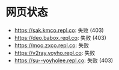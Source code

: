 # 网页状态
- https://sak.kmco.repl.co: 失败 (403)
- https://deo.babox.repl.co: 失败 (403)
- https://moo.zxco.repl.co: 失败
- https://v2ray.yoyho.repl.co: 失败
- https://su--yoyholee.repl.co: 失败 (403)
